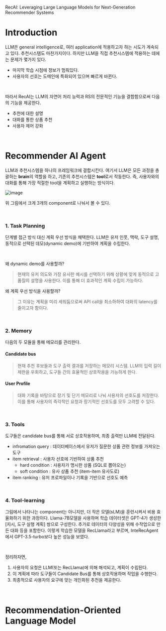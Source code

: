RecAI: Leveraging Large Language Models for Next-Generation Recommender Systems

# Introduction
LLM은 general intelligence로, 여러 application에 적용하고자 하는 시도가 계속되고 있다. 추천시스템도 마찬가지이다. 
하지만 LLM을 직접 추천시스템에 적용하는 데에는 문제가 몇가지 있다.
- 마지막 학습 시점에 정보가 멈춰있다.
- 사용자의 선호는 도메인에 특화되어 있으며 빠르게 바뀐다.

</br>

따라서 RecAI는 LLM의 자연어 처리 능력과 RS의 전문적인 기능을 결합함으로써 다음의 기능을 제공한다.
- 추천에 대한 설명
- 대화를 통한 상품 추천
- 사용자 제어 강화

</br>

# Recommender AI Agent
LLM과 추천시스템을 하나의 프레임워크에 결합시킨다. 여기서 LLM은 모든 과정을 총괄하는 **brain**의 역할을 하고, 기존의 추천시스템은 **tool**로서 작동한다.
즉, 사용자와의 대화를 통해 가장 적절한 tool을 계획하고 실행하는 방식이다.

![image](https://github.com/yunhyechoi/paper-review/assets/166207923/ae80f090-4098-46a7-a07a-1ff55b5b01d8)

위 그림에서 크게 3개의 component로 나눠서 볼 수 있다.

</br>

### 1. Task Planning
단계별 접근 방식 대신 계획 우선 방식을 채택한다. LLM은 유저 인풋, 맥락, 도구 설명, 동적으로 선택된 데모(dynamic demo)에 기반하여 계획을 수립한다.

</br>

왜 dynamic demo를 사용할까?
> 현재의 유저 의도와 가장 유사한 예시를 선택하기 위해 상황에 맞게 동적으로 고품질의 설명을 사용한다. 이를 통해 더 효과적인 계획 수립이 가능하다.

왜 계획 우선 방식을 사용할까?
> 그 이유는 계획을 미리 세워둠으로써 API call을 최소하하여 대화의 latency를 줄이고자 함이다. 

</br>

### 2. Memory
다음의 두 모듈을 통해 메모리를 관리한다.

#### Candidate bus
> 현재 추천 후보들과 도구 출력 결과를 저장하는 메모리 시스템.
> LLM의 입력 길이 제한을 우회하고, 도구들 간의 효율적인 상호작용을 가능하게 한다.

#### User Profile
> 대화 기록을 바탕으로 장기 및 단기 메모리로 나눠 사용자의 선호도를 저장한다.
> 이를 통해 사용자의 즉각적인 요청과 장기적인 선호도를 모두 고려할 수 있다.

</br>

### 3. Tools
도구들은 candidate bus를 통해 서로 상호작용하며, 최종 출력만 LLM에 전달된다. 
- infromation query : 데이터베이스에서 유저가 질문한 상품 관련 정보를 가져오는 도구 
- item retrieval : 사용자 선호에 기반하여 상품 추천
  - hard condition : 사용자가 명시한 상품 (SQL로 뽑아오는)
  - soft condition : 유사 상품 추천 (item-item 유사도로)
- item ranking : 유저 프로파일이나 기록을 기반으로 선호도 예측

</br>

### 4. Tool-learning
그림에서 나타나는 component는 아니지만, 더 작은 모델(sLM)을 훈련시켜서 비용 효율화하기 위한 과정이다.
Llama-7B모델을 사용하며 학습 데이터셋은 GPT-4가 생성한 [지시, 도구 실행 계획] 쌍으로 구성한다. 
추가로 데이터의 다양성을 위해 수작업으로 만든 대화 등을 포함한다. 
이렇게 학습한 모델을 RecLlama라고 부르며, InteRecAgent에서 GPT-3.5-turbo보다 높은 성능을 보였다. 

</br>

정리하자면, 
1. 사용자의 요청은 LLM(또는 RecLlama)에 의해 해석되고, 계획이 수립된다.
2. 이 계획에 따라 도구들이 Candidate Bus를 통해 상호작용하며 작업을 수행한다.
3. 최종적으로 사용자의 요구에 맞는 개인화된 추천을 제공한다.

</br>

# Recommendation-Oriented Language Model



